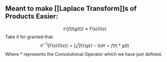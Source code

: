 ## Meant to make [[Laplace Transform]]s of Products Easier:
$$\mathcal{L}\{f(t)g(t)\}\neq F(s)G(s)$$
Take it for granted that:
$$\mathcal{L}^{-1}\{F(s)G(s)\}=\int_0^tf(\tau)g(\tau-t)d\tau=f(t)*g(t)$$
Where $*$ represents the Convolutional Operator which we have just defined.